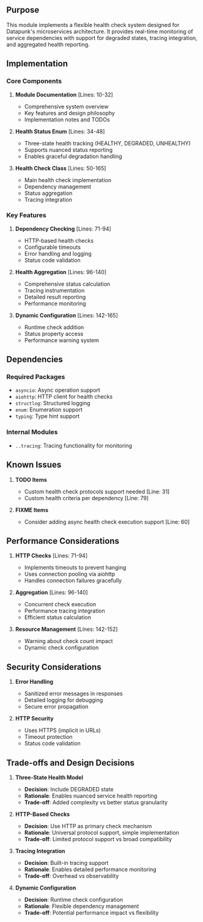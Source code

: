 ## Purpose

This module implements a flexible health check system designed for Datapunk's microservices architecture. It provides real-time monitoring of service dependencies with support for degraded states, tracing integration, and aggregated health reporting.

## Implementation

### Core Components

1. **Module Documentation** [Lines: 10-32]

   - Comprehensive system overview
   - Key features and design philosophy
   - Implementation notes and TODOs

2. **Health Status Enum** [Lines: 34-48]

   - Three-state health tracking (HEALTHY, DEGRADED, UNHEALTHY)
   - Supports nuanced status reporting
   - Enables graceful degradation handling

3. **Health Check Class** [Lines: 50-165]
   - Main health check implementation
   - Dependency management
   - Status aggregation
   - Tracing integration

### Key Features

1. **Dependency Checking** [Lines: 71-94]

   - HTTP-based health checks
   - Configurable timeouts
   - Error handling and logging
   - Status code validation

2. **Health Aggregation** [Lines: 96-140]

   - Comprehensive status calculation
   - Tracing instrumentation
   - Detailed result reporting
   - Performance monitoring

3. **Dynamic Configuration** [Lines: 142-165]
   - Runtime check addition
   - Status property access
   - Performance warning system

## Dependencies

### Required Packages

- `asyncio`: Async operation support
- `aiohttp`: HTTP client for health checks
- `structlog`: Structured logging
- `enum`: Enumeration support
- `typing`: Type hint support

### Internal Modules

- `..tracing`: Tracing functionality for monitoring

## Known Issues

1. **TODO Items**

   - Custom health check protocols support needed [Line: 31]
   - Custom health criteria per dependency [Line: 79]

2. **FIXME Items**
   - Consider adding async health check execution support [Line: 60]

## Performance Considerations

1. **HTTP Checks** [Lines: 71-94]

   - Implements timeouts to prevent hanging
   - Uses connection pooling via aiohttp
   - Handles connection failures gracefully

2. **Aggregation** [Lines: 96-140]

   - Concurrent check execution
   - Performance tracing integration
   - Efficient status calculation

3. **Resource Management** [Lines: 142-152]
   - Warning about check count impact
   - Dynamic check configuration

## Security Considerations

1. **Error Handling**

   - Sanitized error messages in responses
   - Detailed logging for debugging
   - Secure error propagation

2. **HTTP Security**
   - Uses HTTPS (implicit in URLs)
   - Timeout protection
   - Status code validation

## Trade-offs and Design Decisions

1. **Three-State Health Model**

   - **Decision**: Include DEGRADED state
   - **Rationale**: Enables nuanced service health reporting
   - **Trade-off**: Added complexity vs better status granularity

2. **HTTP-Based Checks**

   - **Decision**: Use HTTP as primary check mechanism
   - **Rationale**: Universal protocol support, simple implementation
   - **Trade-off**: Limited protocol support vs broad compatibility

3. **Tracing Integration**

   - **Decision**: Built-in tracing support
   - **Rationale**: Enables detailed performance monitoring
   - **Trade-off**: Overhead vs observability

4. **Dynamic Configuration**
   - **Decision**: Runtime check configuration
   - **Rationale**: Flexible dependency management
   - **Trade-off**: Potential performance impact vs flexibility
